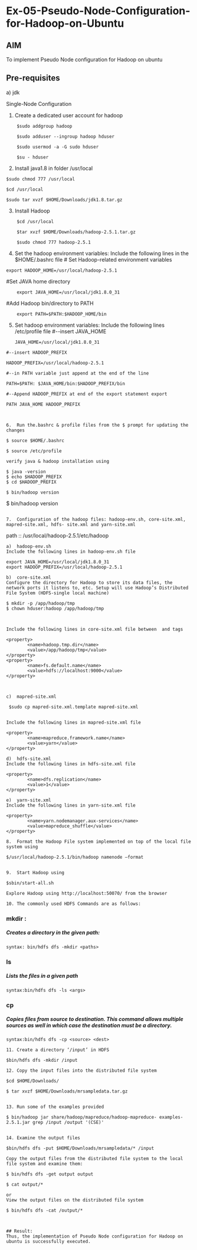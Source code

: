 # Ex-05-Pseudo-Node-Configuration-for-Hadoop-on-Ubuntu

## AIM

To implement Pseudo Node configuration for Hadoop on ubuntu

## Pre-requisites

a) jdk

Single-Node Configuration

1.	Create a dedicated user account for hadoop
```
    $sudo addgroup hadoop

    $sudo adduser --ingroup hadoop hduser

    $sudo usermod -a -G sudo hduser

    $su - hduser
```
2.	Install java1.8 in folder /usr/local
   ```
 $sudo chmod 777 /usr/local

 $cd /usr/local

 $sudo tar xvzf $HOME/Downloads/jdk1.8.tar.gz
```
3.	Install Hadoop
```
    $cd /usr/local

    $tar xvzf $HOME/Downloads/hadoop-2.5.1.tar.gz

    $sudo chmod 777 hadoop-2.5.1
```
4.	Set the hadoop environment variables: Include the following lines in the
$HOME/.bashrc file # Set Hadoop-related environment variables
```
export HADOOP_HOME=/usr/local/hadoop-2.5.1
```
#Set JAVA home directory
```
    export JAVA_HOME=/usr/local/jdk1.8.0_31
```
#Add Hadoop bin/directory to PATH
```
    export PATH=$PATH:$HADOOP_HOME/bin
```
 
5.	Set hadoop environment variables: Include the following lines /etc/profile file
   #--insert JAVA_HOME
  	
  	```
    JAVA_HOME=/usr/local/jdk1.8.0_31
   ```
#--insert HADOOP_PREFIX
 ```
    HADOOP_PREFIX=/usr/local/hadoop-2.5.1
```
#--in PATH variable just append at the end of the line
  ```
    PATH=$PATH: $JAVA_HOME/bin:$HADOOP_PREFIX/bin
   ```
#--Append HADOOP_PREFIX at end of the export statement export
```
    PATH JAVA_HOME HADOOP_PREFIX
 ```
   

6.	Run the.bashrc & profile files from the $ prompt for updating the changes
```
    $ source $HOME/.bashrc

    $ source /etc/profile
```    
verify java & hadoop installation using
```
    $ java -version
    $ echo $HADOOP_PREFIX
    $ cd $HADOOP_PREFIX

    $ bin/hadoop version


$ bin/hadoop version	
```

7.	Configuration of the hadoop files: hadoop-env.sh, core-site.xml, mapred-site.xml, hdfs- site.xml and yarn-site.xml
```
path ::	/usr/local/hadoop-2.5.1/etc/hadoop
```
a)	hadoop-env.sh
Include the following lines in hadoop-env.sh file
```
    export JAVA_HOME=/usr/local/jdk1.8.0_31
    export HADOOP_PREFIX=/usr/local/hadoop-2.5.1
```
b)	core-site.xml
Configure the directory for Hadoop to store its data files, the network ports it listens to, etc. Setup will use Hadoop’s Distributed File System (HDFS-single local machine)
```
    $ mkdir -p /app/hadoop/tmp
    $ chown hduser:hadoop /app/hadoop/tmp
```

 
Include the following lines in core-site.xml file between  and tags
```
    <property>
            <name>hadoop.tmp.dir</name>
            <value>/app/hadoop/tmp</value>
    </property>
    <property>
            <name>fs.default.name</name>
            <value>hdfs://localhost:9000</value>
    </property>
```   


c)	mapred-site.xml
 ```
     $sudo cp mapred-site.xml.template mapred-site.xml
 ```    

Include the following lines in mapred-site.xml file
 ```
    <property>
            <name>mapreduce.framework.name</name>
            <value>yarn</value>
    </property>
```
d)	hdfs-site.xml
Include the following lines in hdfs-site.xml file
```
    <property>
            <name>dfs.replication</name>
            <value>1</value>
    </property>
```
e)	yarn-site.xml
Include the following lines in yarn-site.xml file
```
    <property>
            <name>yarn.nodemanager.aux-services</name>
            <value>mapreduce_shuffle</value>
    </property>
```
8.	Format the Hadoop File system implemented on top of the local file system using
```
    $/usr/local/hadoop-2.5.1/bin/hadoop namenode –format
```

9.	Start Hadoop using
```
    $sbin/start-all.sh
```
Explore Hadoop using http://localhost:50070/ from the browser	
 
10.	The commonly used HDFS Commands are as follows:
```
### mkdir :
##### Creates a directory in the given path:
    syntax: bin/hdfs dfs -mkdir <paths>

### ls
##### Lists the files in a given path
    syntax:bin/hdfs dfs -ls <args>

### cp
##### Copies files from source to destination. This command allows multiple sources as well in which case the destination must be a directory.
    syntax:bin/hdfs dfs -cp <source> <dest>
```
11.	Create a directory ‘/input’ in HDFS
```
    $bin/hdfs dfs -mkdir /input
```
12.	Copy the input files into the distributed file system
```
    $cd $HOME/Downloads/

    $ tar xvzf $HOME/Downloads/mrsampledata.tar.gz
```

13.	Run some of the examples provided
```
    $ bin/hadoop jar share/hadoop/mapreduce/hadoop-mapreduce- examples-2.5.1.jar grep /input /output '(CSE)'
 ```

14.	Examine the output files
```

    $bin/hdfs dfs -put $HOME/Downloads/mrsampledata/* /input
```
Copy the output files from the distributed file system to the local file system and examine them:
```
    $ bin/hdfs dfs -get output output
    
    $ cat output/*
 ```
or
View the output files on the distributed file system
```
    $ bin/hdfs dfs -cat /output/*
```


## Result:
Thus, the implementation of Pseudo Node configuration for Hadoop on ubuntu is successfully executed.
